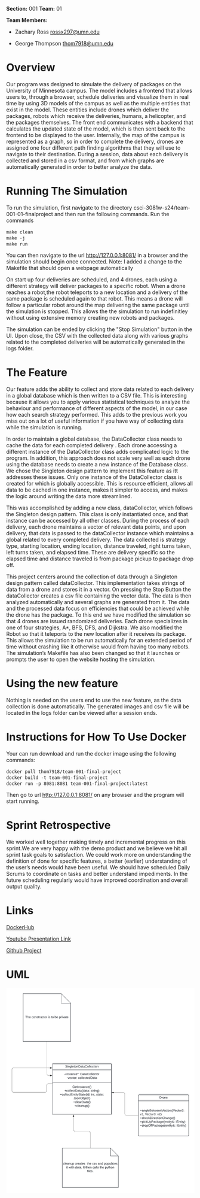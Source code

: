 **Section:** 001 
**Team:** 01

**Team Members:**
* Zachary Ross rossx297@umn.edu

* George Thompson thom7918@umn.edu


# Overview 
Our program was designed to simulate the delivery of packages on the University of Minnesota campus. The model includes  a frontend that allows users to, through a browser, schedule deliveries and visualize them in real time by using 3D models of the campus as well as the multiple entities that exist in the model. These entities include drones which deliver the packages, robots which receive the deliveries, humans, a helicopter, and the packages themselves.
The front end communicates with a backend that calculates the updated state of the model, which is then sent back to the frontend to be displayed to the user. 
Internally, the map of the campus is represented as a graph, so in order to complete the delivery, drones are assigned one four different path finding algorithms that they will use to navigate to their destination. During a session, data about each delivery is collected and stored in a csv format, and from which graphs are automatically generated in order to better analyze the data.


# Running The Simulation
To run the simulation, first navigate to the directory csci-3081w-s24/team-001-01-finalproject and then run the following commands.
Run the commands 

```
make clean
make -j
make run
```
You can then navigate to  the url http://127.0.0.1:8081/ in a browser and the simulation should begin once connected.
Note: I added a change to the Makefile that should open a webpage automatically

On start up four deliveries are scheduled, and 4 drones, each using a different strategy will deliver packages to a specific robot. When a drone reaches a robot,the robot teleports to a new location and a delivery of the same package is scheduled again to that robot. This means a drone will follow a particular robot around the map delivering the same package until the simulation is stopped. This allows the the simulation to run indefinitley without using extensive memory creating new robots and packages. 

The simulation can be ended by clicking the "Stop Simulation" button in the UI. Upon close, the CSV with the collected data along with various graphs related to the completed deliveries will be automatically generated in the logs folder.


# The Feature
Our feature adds the ability to collect and store data related to each delivery in a global database which is then written to a CSV file. 
This is interesting because it allows you to apply various statistical techniques to analyze the behaviour and performance of different aspects of the model, in our case how each search strategy performed. This adds to the previous work you miss out on a lot of useful information if you have way of collecting data while the simulation is running.

In order to maintain a global database, the DataCollector class needs to cache the data for each completed delivery . Each drone accessing a different instance of the DataCollector class adds complicated logic to the program.  In addition, this approach does not scale very well as each drone using the database needs to create a new instance of the Database class. We chose the Singleton design pattern to implement this feature as itt addresses these issues. Only  one instance of the DataCollector class is created for which is globally accessible. This is resource efficient, allows all data to be cached in one instance, makes it simpler to access, and makes the logic around writing the data more streamlined.

This was accomplished by adding a new class, dataCollector, which follows the Singleton design pattern. This class is only instantiated once, and that instance can be accessed by all other classes. During the process of each delivery, each drone maintains a vector of relevant data points, and upon delivery, that data is passed to the dataCollector instance which maintains a global related to every completed delivery.  The data collected is strategy type, starting location, ending location, distance traveled, right turns taken, left turns taken, and elapsed time. These are delivery specific so the elapsed time and distance traveled is from package pickup to package drop off.

This project centers around the collection of data through a Singleton design pattern called dataCollector. This implementation takes strings of data from a drone and stores it in a vector. On pressing the Stop Button the dataCollector creates a csv file containing the vector data. The data is then analyzed automatically and several graphs are generated from it. The data and the processed data focus on efficiencies that could be achieved while the drone has the package. To this end we have modified the simulation so that 4 drones are issued randomized deliveries. Each drone specializes in one of four strategies, A*, BFS, DFS, and Dijkstra. We also modified the Robot so that it teleports to the new location after it receives its package. This allows the simulation to be run automatically for an extended period of time without crashing like it otherwise would from having too many robots. The simulation’s Makefile has also been changed so that it launches or prompts the user to open the website hosting the simulation. 



# Using the new feature
Nothing is needed on the users end to use the new feature, as the data collection is done automatically. The generated images and csv file will be located in the logs folder can be viewed after a session ends.

# Instructions for How To Use Docker

Your can run download and run the docker image using the following commands:
```
docker pull thom7918/team-001-final-project
docker build -t team-001-final-project
docker run -p 8081:8081 team-001-final-project:latest
```
Then go to url http://127.0.0.1:8081/ on any browser and the program will start running.

# Sprint Retrospective
We worked well together making timely and incremental progress on this sprint.We are very happy with the demo product and we believe we hit all sprint task goals to satisfaction. We could work more on understanding the definition of done for specific features, a better (earlier) understanding of the user’s needs would have been useful. We should have scheduled Daily Scrums to coordinate on tasks and better understand impediments. In the future scheduling regularly would have improved coordination and overall output quality.

 # Links
 [DockerHub](https://hub.docker.com/r/thom7918/team-001-final-project)
 
 [Youtube Presentation Link](https://youtu.be/kcOyvIg9XmA)
 
[Github Project](https://github.umn.edu/umn-csci-3081-s24/team-001-01-finalproject)
# UML
![Singleton UML](uml.png)


